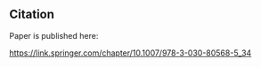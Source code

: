 ## Citation

Paper is published here:

https://link.springer.com/chapter/10.1007/978-3-030-80568-5_34
